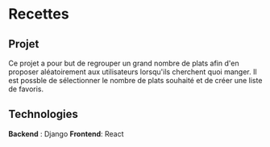 # Recettes

## Projet
Ce projet a pour but de regrouper un grand nombre de plats afin d'en proposer aléatoirement aux utilisateurs lorsqu'ils cherchent quoi manger. 
Il est possble de sélectionner le nombre de plats souhaité et de créer une liste de favoris. 

## Technologies
**Backend** : Django
**Frontend**: React
